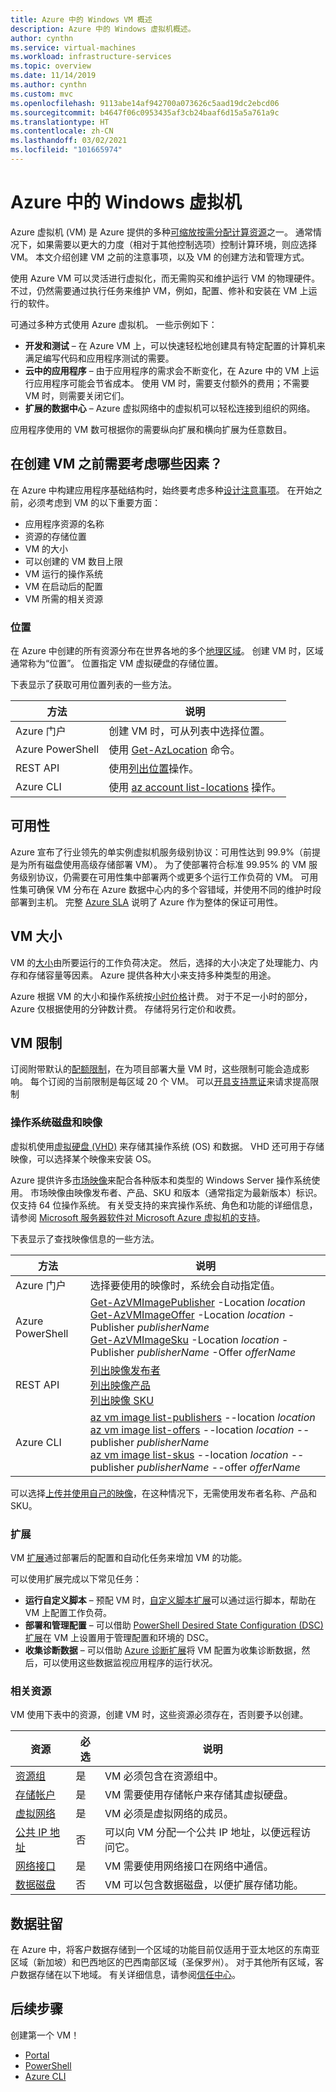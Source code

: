 ```yaml
---
title: Azure 中的 Windows VM 概述
description: Azure 中的 Windows 虚拟机概述。
author: cynthn
ms.service: virtual-machines
ms.workload: infrastructure-services
ms.topic: overview
ms.date: 11/14/2019
ms.author: cynthn
ms.custom: mvc
ms.openlocfilehash: 9113abe14af942700a073626c5aad19dc2ebcd06
ms.sourcegitcommit: b4647f06c0953435af3cb24baaf6d15a5a761a9c
ms.translationtype: HT
ms.contentlocale: zh-CN
ms.lasthandoff: 03/02/2021
ms.locfileid: "101665974"
---
```

# <a name="windows-virtual-machines-in-azure"></a>Azure 中的 Windows 虚拟机

Azure 虚拟机 (VM) 是 Azure 提供的多种[可缩放按需分配计算资源](/azure/architecture/guide/technology-choices/compute-decision-tree)之一。 通常情况下，如果需要以更大的力度（相对于其他控制选项）控制计算环境，则应选择 VM。 本文介绍创建 VM 之前的注意事项，以及 VM 的创建方法和管理方式。

使用 Azure VM 可以灵活进行虚拟化，而无需购买和维护运行 VM 的物理硬件。 不过，仍然需要通过执行任务来维护 VM，例如，配置、修补和安装在 VM 上运行的软件。

可通过多种方式使用 Azure 虚拟机。 一些示例如下：

* **开发和测试** – 在 Azure VM 上，可以快速轻松地创建具有特定配置的计算机来满足编写代码和应用程序测试的需要。
* **云中的应用程序** – 由于应用程序的需求会不断变化，在 Azure 中的 VM 上运行应用程序可能会节省成本。 使用 VM 时，需要支付额外的费用；不需要 VM 时，则需要关闭它们。
* **扩展的数据中心** – Azure 虚拟网络中的虚拟机可以轻松连接到组织的网络。

应用程序使用的 VM 数可根据你的需要纵向扩展和横向扩展为任意数目。

## <a name="what-do-i-need-to-think-about-before-creating-a-vm"></a>在创建 VM 之前需要考虑哪些因素？
在 Azure 中构建应用程序基础结构时，始终要考虑多种[设计注意事项](/azure/architecture/reference-architectures/n-tier/windows-vm)。 在开始之前，必须考虑到 VM 的以下重要方面：

* 应用程序资源的名称
* 资源的存储位置
* VM 的大小
* 可以创建的 VM 数目上限
* VM 运行的操作系统
* VM 在启动后的配置
* VM 所需的相关资源

### <a name="locations"></a>位置
在 Azure 中创建的所有资源分布在世界各地的多个[地理区域](https://azure.microsoft.com/regions/)。 创建 VM 时，区域通常称为“位置”。 位置指定 VM 虚拟硬盘的存储位置。

下表显示了获取可用位置列表的一些方法。

| 方法 | 说明 |
| --- | --- |
| Azure 门户 |创建 VM 时，可从列表中选择位置。 |
| Azure PowerShell |使用 [Get-AzLocation](/powershell/module/az.resources/get-azlocation) 命令。 |
| REST API |使用[列出位置](/rest/api/resources/subscriptions)操作。 |
| Azure CLI |使用 [az account list-locations](/cli/azure/account) 操作。 |

## <a name="availability"></a>可用性
Azure 宣布了行业领先的单实例虚拟机服务级别协议：可用性达到 99.9%（前提是为所有磁盘使用高级存储部署 VM）。  为了使部署符合标准 99.95% 的 VM 服务级别协议，仍需要在可用性集中部署两个或更多个运行工作负荷的 VM。 可用性集可确保 VM 分布在 Azure 数据中心内的多个容错域，并使用不同的维护时段部署到主机。 完整 [Azure SLA](https://azure.microsoft.com/support/legal/sla/virtual-machines/) 说明了 Azure 作为整体的保证可用性。


## <a name="vm-size"></a>VM 大小
VM 的[大小](../sizes.md)由所要运行的工作负荷决定。 然后，选择的大小决定了处理能力、内存和存储容量等因素。 Azure 提供各种大小来支持多种类型的用途。

Azure 根据 VM 的大小和操作系统按[小时价格](https://azure.microsoft.com/pricing/details/virtual-machines/windows/)计费。 对于不足一小时的部分，Azure 仅根据使用的分钟数计费。 存储将另行定价和收费。

## <a name="vm-limits"></a>VM 限制
订阅附带默认的[配额限制](../../azure-resource-manager/management/azure-subscription-service-limits.md)，在为项目部署大量 VM 时，这些限制可能会造成影响。 每个订阅的当前限制是每区域 20 个 VM。 可以[开具支持票证](../../azure-portal/supportability/resource-manager-core-quotas-request.md)来请求提高限制

### <a name="operating-system-disks-and-images"></a>操作系统磁盘和映像
虚拟机使用[虚拟硬盘 (VHD)](../managed-disks-overview.md) 来存储其操作系统 (OS) 和数据。 VHD 还可用于存储映像，可以选择某个映像来安装 OS。 

Azure 提供许多[市场映像](https://azuremarketplace.microsoft.com/marketplace/apps?filters=virtual-machine-images%3Bwindows&page=1)来配合各种版本和类型的 Windows Server 操作系统使用。 市场映像由映像发布者、产品、SKU 和版本（通常指定为最新版本）标识。 仅支持 64 位操作系统。 有关受支持的来宾操作系统、角色和功能的详细信息，请参阅 [Microsoft 服务器软件对 Microsoft Azure 虚拟机的支持](https://support.microsoft.com/help/2721672/microsoft-server-software-support-for-microsoft-azure-virtual-machines)。

下表显示了查找映像信息的一些方法。

| 方法 | 说明 |
| --- | --- |
| Azure 门户 |选择要使用的映像时，系统会自动指定值。 |
| Azure PowerShell |[Get-AzVMImagePublisher](/powershell/module/az.compute/get-azvmimagepublisher) -Location *location*<BR>[Get-AzVMImageOffer](/powershell/module/az.compute/get-azvmimageoffer) -Location *location* -Publisher *publisherName*<BR>[Get-AzVMImageSku](/powershell/module/az.compute/get-azvmimagesku) -Location *location* -Publisher *publisherName* -Offer *offerName* |
| REST API |[列出映像发布者](/rest/api/compute/platformimages/platformimages-list-publishers)<BR>[列出映像产品](/rest/api/compute/platformimages/platformimages-list-publisher-offers)<BR>[列出映像 SKU](/rest/api/compute/platformimages/platformimages-list-publisher-offer-skus) |
| Azure CLI |[az vm image list-publishers](/cli/azure/vm/image) --location *location*<BR>[az vm image list-offers](/cli/azure/vm/image) --location *location* --publisher *publisherName*<BR>[az vm image list-skus](/cli/azure/vm) --location *location* --publisher *publisherName* --offer *offerName*|

可以选择[上传并使用自己的映像](upload-generalized-managed.md)，在这种情况下，无需使用发布者名称、产品和 SKU。

### <a name="extensions"></a>扩展
VM [扩展](../extensions/features-windows.md?toc=/azure/virtual-machines/windows/toc.json)通过部署后的配置和自动化任务来增加 VM 的功能。

可以使用扩展完成以下常见任务：

* **运行自定义脚本** – 预配 VM 时，[自定义脚本扩展](../extensions/custom-script-windows.md?toc=/azure/virtual-machines/windows/toc.json)可以通过运行脚本，帮助在 VM 上配置工作负荷。
* **部署和管理配置** – 可以借助 [PowerShell Desired State Configuration (DSC) 扩展](../extensions/dsc-overview.md?toc=/azure/virtual-machines/windows/toc.json)在 VM 上设置用于管理配置和环境的 DSC。
* **收集诊断数据** – 可以借助 [Azure 诊断扩展](../extensions/diagnostics-template.md?toc=/azure/virtual-machines/windows/toc.json)将 VM 配置为收集诊断数据，然后，可以使用这些数据监视应用程序的运行状况。

### <a name="related-resources"></a>相关资源
VM 使用下表中的资源，创建 VM 时，这些资源必须存在，否则要予以创建。

| 资源 | 必选 | 说明 |
| --- | --- | --- |
| [资源组](../../azure-resource-manager/management/overview.md) |是 |VM 必须包含在资源组中。 |
| [存储帐户](../../storage/common/storage-account-create.md) |是 |VM 需要使用存储帐户来存储其虚拟硬盘。 |
| [虚拟网络](../../virtual-network/virtual-networks-overview.md) |是 |VM 必须是虚拟网络的成员。 |
| [公共 IP 地址](../../virtual-network/public-ip-addresses.md) |否 |可以向 VM 分配一个公共 IP 地址，以便远程访问它。 |
| [网络接口](../../virtual-network/virtual-network-network-interface.md) |是 |VM 需要使用网络接口在网络中通信。 |
| [数据磁盘](attach-managed-disk-portal.md) |否 |VM 可以包含数据磁盘，以便扩展存储功能。 |


## <a name="data-residency"></a>数据驻留

在 Azure 中，将客户数据存储到一个区域的功能目前仅适用于亚太地区的东南亚区域（新加坡）和巴西地区的巴西南部区域（圣保罗州）。 对于其他所有区域，客户数据存储在以下地域。 有关详细信息，请参阅[信任中心](https://azure.microsoft.com/global-infrastructure/data-residency/)。


## <a name="next-steps"></a>后续步骤

创建第一个 VM！

- [Portal](quick-create-portal.md)
- [PowerShell](quick-create-powershell.md)
- [Azure CLI](quick-create-cli.md)
